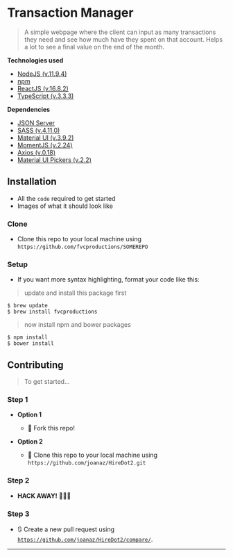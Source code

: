 
# Transaction Manager

> A simple webpage where the client can input as many transactions they need and see how much have they spent on that account. Helps a lot to see a final value on the end of the month. 

**Technologies used**


- [NodeJS (v.11.9.4)](https://nodejs.org/en/)
- [npm](https://www.npmjs.com/)
- [ReactJS (v.16.8.2)](http://reactjs.org/)
- [TypeScript (v.3.3.3)](https://www.typescriptlang.org/)

**Dependencies**


- [JSON Server](https://github.com/typicode/json-server)
- [SASS (v.4.11.0)](https://sass-lang.com/)
- [Material UI (v.3.9.2)](https://material-ui.com/)
- [MomentJS (v.2.24)](https://momentjs.com/)
- [Axios (v.0.18)](https://github.com/axios/axios)
- [Material UI Pickers (v.2.2)](https://github.com/dmtrKovalenko/material-ui-pickers)



## Installation

- All the `code` required to get started
- Images of what it should look like

### Clone

- Clone this repo to your local machine using `https://github.com/fvcproductions/SOMEREPO`

### Setup

- If you want more syntax highlighting, format your code like this:

> update and install this package first

```shell
$ brew update
$ brew install fvcproductions
```

> now install npm and bower packages

```shell
$ npm install
$ bower install
```

## Contributing

> To get started...

### Step 1

- **Option 1**
    - 🍴 Fork this repo!

- **Option 2**
    - 👯 Clone this repo to your local machine using `https://github.com/joanaz/HireDot2.git`

### Step 2

- **HACK AWAY!** 🔨🔨🔨

### Step 3

- 🔃 Create a new pull request using <a href="https://github.com/joanaz/HireDot2/compare/" target="_blank">`https://github.com/joanaz/HireDot2/compare/`</a>.

---

